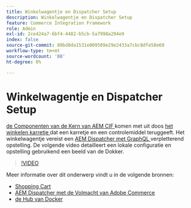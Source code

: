 ```yaml
---
title: Winkelwagentje en Dispatcher Setup
description: Winkelwagentje en Dispatcher Setup
feature: Commerce Integration Framework
role: Admin
exl-id: 2ce424a7-6bf4-4482-b5cb-5a7998a294e9
index: false
source-git-commit: 80bd8da1531e009509e29e2433a7cbc8dfe58e60
workflow-type: tm+mt
source-wordcount: '88'
ht-degree: 0%

---
```



# Winkelwagentje en Dispatcher Setup

[ de Componenten van de Kern van AEM CIF ](https://github.com/adobe/aem-core-cif-components) komen met uit doos [ het winkelen karretje ](https://github.com/adobe/aem-core-cif-components/tree/master/ui.apps/src/main/content/jcr_root/apps/core/cif/components/commerce/minicart/v1/minicart) dat een karretje en een controlemiddel teruggeeft. Het winkelwagentje vereist een [ AEM Dispatcher met GraphQL ](https://github.com/adobe/aem-core-cif-components/blob/master/dispatcher) verpletterend opstelling. De volgende video detailleert een lokale configuratie en opstelling gebruikend een beeld van de Dokker.

>[!VIDEO](https://video.tv.adobe.com/v/29656/?quality=12)

Meer informatie over dit onderwerp vindt u in de volgende bronnen:

- [ Shopping Cart ](https://github.com/adobe/aem-core-cif-components/tree/master/ui.apps/src/main/content/jcr_root/apps/core/cif/components/commerce/minicart/v1/minicart)
- [ AEM Dispatcher met de Volmacht van Adobe Commerce ](https://github.com/adobe/aem-core-cif-components/tree/master/dispatcher)
- [ de Hub van Docker ](https://hub.docker.com/)

